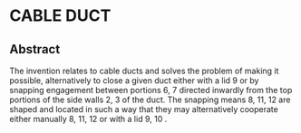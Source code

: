 # CABLE DUCT

## Abstract
The invention relates to cable ducts and solves the problem of making it possible, alternatively to close a given duct either with a lid 9 or by snapping engagement between portions 6, 7 directed inwardly from the top portions of the side walls 2, 3 of the duct. The snapping means 8, 11, 12 are shaped and located in such a way that they may alternatively cooperate either manually 8, 11, 12 or with a lid 9, 10 .